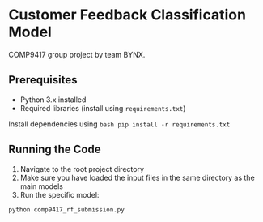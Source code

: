 # Customer Feedback Classification Model

COMP9417 group project by team BYNX.

## Prerequisites
- Python 3.x installed
- Required libraries (install using `requirements.txt`)

Install dependencies using
    ```bash
    pip install -r requirements.txt
    ```

## Running the Code
1. Navigate to the root project directory
2. Make sure you have loaded the input files in the same directory as the main models
2. Run the specific model:
```bash
python comp9417_rf_submission.py
```
